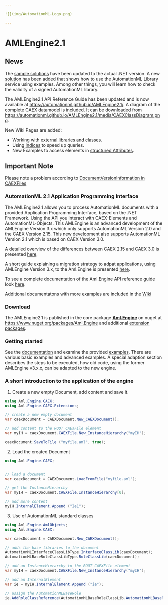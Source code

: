 ```yaml
---

![](img/AutomationML-Logo.png)

---
```


# AMLEngine2.1 

## News

The [sample solutions](Samples/readme.md) have been updated to the actual .NET version. A new [solution](https://github.com/AutomationML/AMLEngine2.1/tree/master/Samples/AdvancedApplicationTutorial) has been added that shows how to use the AutomationML Library service using examples. Among other things, you will learn how to check the validity of a signed AutomationML library.

The AMLEngine2.1 API Reference Guide has been updated and is now available at https://automationml.github.io/AMLEngine2.1/. A diagram of the complete CAEX datamodel
is included. It can be downloaded from https://automationml.github.io/AMLEngine2.1/media/CAEXClassDiagram.png.

New Wiki Pages are added:
- Working with [external libraries and classes](https://github.com/AutomationML/AMLEngine2.1/wiki/Externals).
- Using [Indices](https://github.com/AutomationML/AMLEngine2.1/wiki/Indices) to speed up queries.
- New Examples to access elements in [structured Attributes](https://github.com/AutomationML/AMLEngine2.1/wiki/Attributes#Structure-Attributes).


## Important Note

Please note a problem according to [DocumentVersionInformation in CAEXFiles](https://github.com/AutomationML/AMLEngine2.1/wiki/DocumentVersions) 

### AutomationML 2.1 Application Programming Interface

The AMLEngine2.1 allows you to process AutomationML documents with a provided Application Programming Interface, 
based on the .NET Framework. Using the API you interact with CAEX-Elements and AutomationML-Objects.
This AMLEngine is an advanced development of the AMLEngine Version 3.x which only supports AutomationML Version 2.0
and the CAEX Version 2.15. This new development also supports AutomationML Version 2.1 which is based on CAEX Version 3.0. 

A detailed overview of the differences between CAEX 2.15 and CAEX 3.0 is presented [here](https://github.com/AutomationML/AMLEngine2.1/wiki/changes.md).

A short guide explaining a migration strategy to adpat applications, using AMLEngine Version 3.x, to the Aml.Engine is presented [here](adaption.md).

To see a complete documentation of the Aml.Engine API reference guide look [here](https://automationml.github.io/AMLEngine2.1/).

Additional documentatons with more examples are included in the [Wiki](https://github.com/AutomationML/AMLEngine2.1/wiki)

### Download 

The AMLEngine2.1 is published in the core package [**Aml.Engine**](https://www.nuget.org/packages/Aml.Engine) on nuget at https://www.nuget.org/packages/Aml.Engine and additional [extension packages](https://www.nuget.org/packages?q=Aml.Engine).

### Getting started

See the [documentation](https://github.com/AutomationML/AMLEngine2.1/wiki) and examine the provided [examples](Samples/readme.md/). There are various basic examples and advanced examples. 
A special adaption section describes the steps to be executed, how old code, using the former AMLEngine v3.x.x, can be adapted to
the new engine.

### A short introduction to the application of the engine

1. Create a new empty Document, add content and save it.

```c#
using Aml.Engine.CAEX;
using Aml.Engine.CAEX.Extensions;

// create a new empty document
var caexDocument = CAEXDocument.New_CAEXDocument();

// add content to the ROOT CAEXFile element
var myIH = caexDocument.CAEXFile.New_InstanceHierarchy("myIH");

caexDocument.SaveToFile ("myfile.aml", true);
```

2. Load the created Document
```c#
using Aml.Engine.CAEX;


// load a document
var caexDocument = CAEXDocument.LoadFromFile("myfile.aml");

// get the InstanceHierarchy
var myIH = caexDocument.CAEXFile.InstanceHierarchy[0];

// add more content
myIH.InternalElement.Append ("Ie1");
```

3. Use of  AutomationML standard classes
```c#
using Aml.Engine.AmlObjects;
using Aml.Engine.CAEX;

var caexDocument = CAEXDocument.New_CAEXDocument();

// adds the base libraries to the document
AutomationMLInterfaceClassLibType.InterfaceClassLib(caexDocument);
AutomationMLBaseRoleClassLibType.RoleClassLib(caexDocument);

// add an InstanceHierarchy to the ROOT CAEXFile element
var myIH = caexDocument.CAEXFile.New_InstanceHierarchy("myIH");

// add an InternalElement
var ie = myIH.InternalElement.Append ("ie");

// assign the AutomationMLBaseRole
ie.AddRoleClassReference(AutomationMLBaseRoleClassLib.AutomationMLBaseRole);

```

